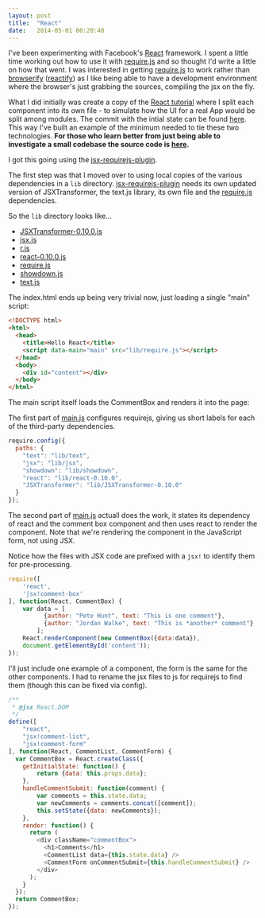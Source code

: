 ```yaml
---
layout: post
title:  "React"
date:   2014-05-01 00:20:48
---
```


I've been experimenting with Facebook's [React](http://facebook.github.io/react/) framework. 
I spent a little time working out how to use it with [require.js](http://requirejs.org/) and so
thought I'd write a little on how that went. I was interested in getting [require.js](http://requirejs.org/) to 
work rather than [browserify](http://browserify.org) ([reactify](https://github.com/andreypopp/reactify)) 
as I like being able to have a development environment where the browser's just grabbing the sources, compiling the jsx on the fly.

What I did initially was create a copy of the [React tutorial](http://facebook.github.io/react/docs/tutorial.html)
where I split each component into its own file - to simulate how the UI for a real App would be split among modules.
The commit with the intial state can be found [here](https://github.com/thaggie/react-tut/commit/48dc16d106de0b6b9798a0ce6222fbd7bc087788). This way I've built an example of the minimum needed to tie these two technologies. **For those who learn better from just being able
to investigate a small codebase the source code is [here](https://github.com/thaggie/react-tut/).**

I got this going using the [jsx-requirejs-plugin](https://github.com/philix/jsx-requirejs-plugin). 

The first step was that I moved over to using local copies of the various dependencies in a `lib` directory. 
[jsx-requirejs-plugin](https://github.com/philix/jsx-requirejs-plugin) needs its own updated version of JSXTransformer, 
the text.js library, its own file and the [require.js](http://requirejs.org/) dependencies.

So the `lib` directory looks like...

* [JSXTransformer-0.10.0.js](https://raw.githubusercontent.com/alirussell/jsx-requirejs-plugin/master/js/JSXTransformer-0.10.0.js) 
* [jsx.js](https://raw.githubusercontent.com/philix/jsx-requirejs-plugin/master/js/jsx.js)
* [r.js](http://requirejs.org/docs/release/2.1.11/r.js)
* [react-0.10.0.js](http://fb.me/react-0.10.0.js)
* [require.js](http://requirejs.org/docs/release/2.1.11/comments/require.js)
* [showdown.js](http://cdnjs.cloudflare.com/ajax/libs/showdown/0.3.1/showdown.min.js)
* [text.js](https://raw.githubusercontent.com/requirejs/text/latest/text.js)

The index.html ends up being very trivial now, just loading a single "main" script:

``` html
<!DOCTYPE html>
<html>
  <head>
    <title>Hello React</title>
    <script data-main="main" src="lib/require.js"></script>
  </head>
  <body>
    <div id="content"></div>
  </body>
</html>
```

The main script itself loads the CommentBox and renders it into the page:

The first part of [main.js](https://github.com/thaggie/react-tut/blob/master/main.js) configures 
requirejs, giving us short labels for each of the third-party dependencies.

``` js
require.config({
  paths: {
  	"text": "lib/text",
  	"jsx": "lib/jsx",
  	"showdown": "lib/showdown",
    "react": "lib/react-0.10.0",
    "JSXTransformer": "lib/JSXTransformer-0.10.0"
  }
});
```

The second part of [main.js](https://github.com/thaggie/react-tut/blob/master/main.js) actuall does
the work, it states its dependency of react and the comment box component and then uses react to 
render the component. Note that we're rendering the component in the JavaScript form, not using JSX.

Notice how the files with JSX code are prefixed with a `jsx!` to identify them for pre-processing.

``` js
require([
	'react', 
	'jsx!comment-box'
], function(React, CommentBox) {
	var data = [
          {author: "Pete Hunt", text: "This is one comment"},
          {author: "Jordan Walke", text: "This is *another* comment"}
        ];
	React.renderComponent(new CommentBox({data:data}), 
    document.getElementById('content'));
});
```

I'll just include one example of a component, the form is the same for the other components.
I had to rename the jsx files to js for requirejs to find them (though this can be fixed via config).


``` js
/**
 * @jsx React.DOM
 */
define([
    "react", 
    "jsx!comment-list", 
    "jsx!comment-form"
], function(React, CommentList, CommentForm) {
  var CommentBox = React.createClass({
  	getInitialState: function() {
  		return {data: this.props.data};
  	},
  	handleCommentSubmit: function(comment) {
  		var comments = this.state.data;
      	var newComments = comments.concat([comment]);
      	this.setState({data: newComments});
  	},
    render: function() {
      return (
        <div className="commentBox">
          <h1>Comments</h1>
          <CommentList data={this.state.data} />
          <CommentForm onCommentSubmit={this.handleCommentSubmit} />
        </div>
      );
    }
  });
  return CommentBox;
});
```


